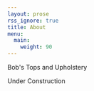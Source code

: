 ```yaml
---
layout: prose
rss_ignore: true
title: About
menu:
  main:
    weight: 90
---
```


Bob's Tops and Upholstery

Under Construction
